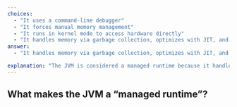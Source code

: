 ```yaml
---
choices:
  - "It uses a command-line debugger"
  - "It forces manual memory management"
  - "It runs in kernel mode to access hardware directly"
  - "It handles memory via garbage collection, optimizes with JIT, and ensures stability"
answer:
  - "It handles memory via garbage collection, optimizes with JIT, and ensures stability"

explanation: "The JVM is considered a managed runtime because it handles memory through garbage collection, improves performance using Just-In-Time (JIT) compilation, and provides a secure, stable environment for Java applications."
---
```


## What makes the JVM a “managed runtime”?
